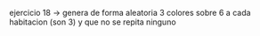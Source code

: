 ejercicio 18 -> genera de forma aleatoria 3 colores sobre 6 a cada habitacion (son 3) y que no se repita ninguno